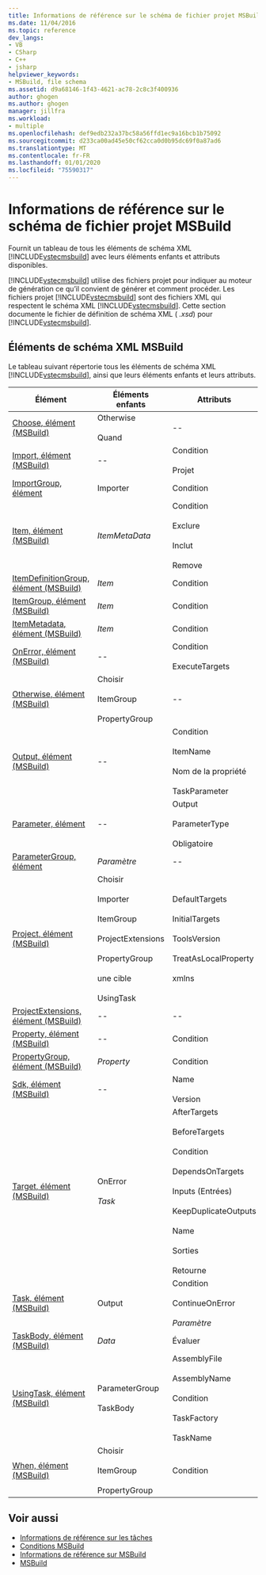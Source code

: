 ```yaml
---
title: Informations de référence sur le schéma de fichier projet MSBuild | Microsoft Docs
ms.date: 11/04/2016
ms.topic: reference
dev_langs:
- VB
- CSharp
- C++
- jsharp
helpviewer_keywords:
- MSBuild, file schema
ms.assetid: d9a68146-1f43-4621-ac78-2c8c3f400936
author: ghogen
ms.author: ghogen
manager: jillfra
ms.workload:
- multiple
ms.openlocfilehash: def9edb232a37bc58a56ffd1ec9a16bcb1b75092
ms.sourcegitcommit: d233ca00ad45e50cf62cca0d0b95dc69f0a87ad6
ms.translationtype: MT
ms.contentlocale: fr-FR
ms.lasthandoff: 01/01/2020
ms.locfileid: "75590317"
---
```

# <a name="msbuild-project-file-schema-reference"></a>Informations de référence sur le schéma de fichier projet MSBuild
Fournit un tableau de tous les éléments de schéma XML [!INCLUDE[vstecmsbuild](../extensibility/internals/includes/vstecmsbuild_md.md)] avec leurs éléments enfants et attributs disponibles.

 [!INCLUDE[vstecmsbuild](../extensibility/internals/includes/vstecmsbuild_md.md)] utilise des fichiers projet pour indiquer au moteur de génération ce qu’il convient de générer et comment procéder. Les fichiers projet [!INCLUDE[vstecmsbuild](../extensibility/internals/includes/vstecmsbuild_md.md)] sont des fichiers XML qui respectent le schéma XML [!INCLUDE[vstecmsbuild](../extensibility/internals/includes/vstecmsbuild_md.md)]. Cette section documente le fichier de définition de schéma XML ( *.xsd*) pour [!INCLUDE[vstecmsbuild](../extensibility/internals/includes/vstecmsbuild_md.md)].

## <a name="msbuild-xml-schema-elements"></a>Éléments de schéma XML MSBuild
 Le tableau suivant répertorie tous les éléments de schéma XML [!INCLUDE[vstecmsbuild](../extensibility/internals/includes/vstecmsbuild_md.md)], ainsi que leurs éléments enfants et leurs attributs.

|Élément|Éléments enfants|Attributs|
|-------------|--------------------|----------------|
|[Choose, élément (MSBuild)](../msbuild/choose-element-msbuild.md)|Otherwise<br /><br /> Quand|--|
|[Import, élément (MSBuild)](../msbuild/import-element-msbuild.md)|--|Condition<br /><br /> Projet|
|[ImportGroup, élément](../msbuild/importgroup-element.md)|Importer|Condition|
|[Item, élément (MSBuild)](../msbuild/item-element-msbuild.md)|*ItemMetaData*|Condition<br /><br /> Exclure<br /><br /> Inclut<br /><br /> Remove|
|[ItemDefinitionGroup, élément (MSBuild)](../msbuild/itemdefinitiongroup-element-msbuild.md)|*Item*|Condition|
|[ItemGroup, élément (MSBuild)](../msbuild/itemgroup-element-msbuild.md)|*Item*|Condition|
|[ItemMetadata, élément (MSBuild)](../msbuild/itemmetadata-element-msbuild.md)|*Item*|Condition|
|[OnError, élément (MSBuild)](../msbuild/onerror-element-msbuild.md)|--|Condition<br /><br /> ExecuteTargets|
|[Otherwise, élément (MSBuild)](../msbuild/otherwise-element-msbuild.md)|Choisir<br /><br /> ItemGroup<br /><br /> PropertyGroup|--|
|[Output, élément (MSBuild)](../msbuild/output-element-msbuild.md)|--|Condition<br /><br /> ItemName<br /><br /> Nom de la propriété<br /><br /> TaskParameter|
|[Parameter, élément](../msbuild/parameter-element.md)|--|Output<br /><br /> ParameterType<br /><br /> Obligatoire|
|[ParameterGroup, élément](../msbuild/parametergroup-element.md)|*Paramètre*|--|
|[Project, élément (MSBuild)](../msbuild/project-element-msbuild.md)|Choisir<br /><br /> Importer<br /><br /> ItemGroup<br /><br /> ProjectExtensions<br /><br /> PropertyGroup<br /><br /> une cible<br /><br /> UsingTask|DefaultTargets<br /><br /> InitialTargets<br /><br /> ToolsVersion<br /><br /> TreatAsLocalProperty<br /><br /> xmlns|
|[ProjectExtensions, élément (MSBuild)](../msbuild/projectextensions-element-msbuild.md)|--|--|
|[Property, élément (MSBuild)](../msbuild/property-element-msbuild.md)|--|Condition|
|[PropertyGroup, élément (MSBuild)](../msbuild/propertygroup-element-msbuild.md)|*Property*|Condition|
|[Sdk, élément (MSBuild)](../msbuild/sdk-element-msbuild.md)|--|Name<br /><br /> Version|
|[Target, élément (MSBuild)](../msbuild/target-element-msbuild.md)|OnError<br /><br /> *Task*|AfterTargets<br /><br /> BeforeTargets<br /><br /> Condition<br /><br /> DependsOnTargets<br /><br /> Inputs (Entrées)<br /><br /> KeepDuplicateOutputs<br /><br /> Name<br /><br /> Sorties<br /><br /> Retourne|
|[Task, élément (MSBuild)](../msbuild/task-element-msbuild.md)|Output|Condition<br /><br /> ContinueOnError<br /><br /> *Paramètre*|
|[TaskBody, élément (MSBuild)](../msbuild/taskbody-element-msbuild.md)|*Data*|Évaluer|
|[UsingTask, élément (MSBuild)](../msbuild/usingtask-element-msbuild.md)|ParameterGroup<br /><br /> TaskBody|AssemblyFile<br /><br /> AssemblyName<br /><br /> Condition<br /><br /> TaskFactory<br /><br /> TaskName|
|[When, élément (MSBuild)](../msbuild/when-element-msbuild.md)|Choisir<br /><br /> ItemGroup<br /><br /> PropertyGroup|Condition|

## <a name="see-also"></a>Voir aussi
- [Informations de référence sur les tâches](../msbuild/msbuild-task-reference.md)
- [Conditions MSBuild](../msbuild/msbuild-conditions.md)
- [Informations de référence sur MSBuild](../msbuild/msbuild-reference.md)
- [MSBuild](../msbuild/msbuild.md)
